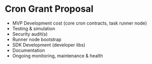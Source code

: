 # Cron Grant Proposal

* MVP Development cost (core cron contracts, task runner node)
* Testing & simulation
* Security audit(s)
* Runner node bootstrap
* SDK Development (developer libs)
* Documentation
* Ongoing monitoring, maintenance & health
